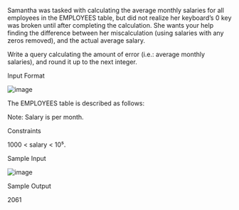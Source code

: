 Samantha was tasked with calculating the average monthly salaries for all employees in the EMPLOYEES table, but did not realize her keyboard’s 0 key was broken until after completing the calculation. She wants your help finding the difference between her miscalculation (using salaries with any zeros removed), and the actual average salary.

Write a query calculating the amount of error (i.e.: average monthly salaries), and round it up to the next integer.

Input Format

![image](https://github.com/user-attachments/assets/e3dd5148-3d66-4ab4-9092-48797c5ca72c)


The EMPLOYEES table is described as follows:


Note: Salary is per month.

Constraints

1000 < salary < 10⁵.

Sample Input

![image](https://github.com/user-attachments/assets/7ba56c4e-b4f2-4d64-a463-035edfb779a9)


Sample Output

2061
